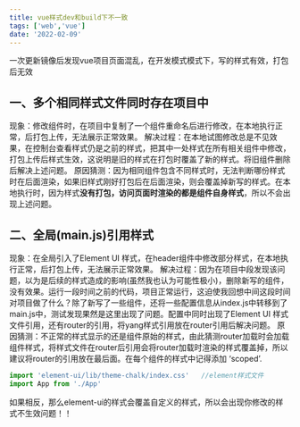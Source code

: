```yaml
---
title: vue样式dev和build下不一致
tags: ['web','vue']
date: '2022-02-09'
---
```


一次更新镜像后发现vue项目页面混乱，在开发模式模式下，写的样式有效，打包后无效

## 一、多个相同样式文件同时存在项目中
现象：修改组件时，在项目中复制了一个组件重命名后进行修改，在本地执行正常，后打包上传，无法展示正常效果。
解决过程：在本地试图修改总是不见效果，在控制台查看样式仍是之前的样式，把其中一处样式在所有相关组件中修改，打包上传后样式生效，这说明是旧的样式在打包时覆盖了新的样式。将旧组件删除后解决上述问题。
原因猜测：因为相同组件包含不同样式时，无法判断哪份样式时在后面渲染，如果旧样式刚好打包后在后面渲染，则会覆盖掉新写的样式。在本地执行时，因为样式**没有打包，访问页面时渲染的都是组件自身样式**，所以不会出现上述问题。

## 二、全局(main.js)引用样式
现象：在全局引入了Element UI 样式，在header组件中修改部分样式，在本地执行正常，后打包上传，无法展示正常效果。
解决过程：因为在项目中段发现该问题，以为是后续的样式造成的影响(虽然我也认为可能性极小)，删除新写的组件，没有效果。运行一段时间之前的代码，项目正常运行，这迫使我回想中间这段时间对项目做了什么？除了新写了一些组件，还将一些配置信息从index.js中转移到了main.js中，测试发现果然是这里出现了问题。配置中同时出现了Element UI 样式文件引用，还有router的引用，将yang样式引用放在router引用后解决问题。
原因猜测：不正常的样式显示的还是组件原始的样式，由此猜测router加载时会加载组件样式，将样式文件在router后引用会将router加载时渲染的样式覆盖掉，所以建议将router的引用放在最后面。在每个组件的样式中记得添加 ‘scoped’.

```js
import 'element-ui/lib/theme-chalk/index.css'   //element样式文件
import App from './App'
```
如果相反，那么element-ui的样式会覆盖自定义的样式，所以会出现你修改的样式不生效问题！！
